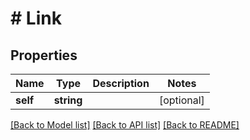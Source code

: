 # # Link

## Properties

Name | Type | Description | Notes
------------ | ------------- | ------------- | -------------
**self** | **string** |  | [optional]

[[Back to Model list]](../../../README.md#models) [[Back to API list]](../../../README.md#endpoints) [[Back to README]](../../../README.md)
